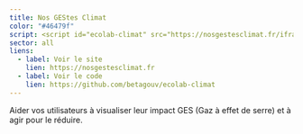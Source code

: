 ```yaml
---
title: Nos GEStes Climat
color: "#46479f"
script: <script id="ecolab-climat" src="https://nosgestesclimat.fr/iframe.js"></script>
sector: all
liens:
  - label: Voir le site
    lien: https://nosgestesclimat.fr
  - label: Voir le code
    lien: https://github.com/betagouv/ecolab-climat
---
```

Aider vos utilisateurs à visualiser leur impact GES (Gaz à effet de serre) et à agir pour le réduire.